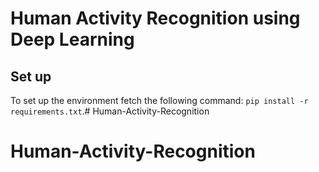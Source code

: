 # Human Activity Recognition using Deep Learning

## Set up

To set up the environment fetch the following command: `pip install -r requirements.txt`.# Human-Activity-Recognition
# Human-Activity-Recognition

